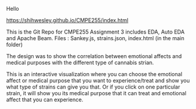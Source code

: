 Hello

https://shihwesley.github.io/CMPE255/index.html

This is the Git Repo for CMPE255 Assignment 3 includes EDA, Auto EDA and Apache Beam.
Files : Sankey.js, strains.json, index.html (in the main folder)

The design was to show the correlation between emotional affects and medical purposes with the different type of cannabis strian.

This is an interactive visualization where you can choose the emotional affect or medical purpose that you want to experience/treat and show you what type of strains can give you that. Or if you click on one particular strain, it will show you its medical purpose that it can treat and emotional affect that you can experience.
